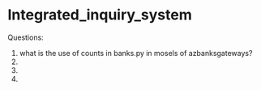 # Integrated_inquiry_system
Questions:
1. what is the use of counts in banks.py in mosels of azbanksgateways?
2. 
3. 
4. 